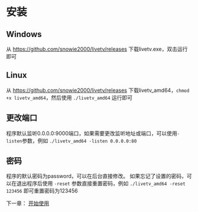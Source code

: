 # 安装

## Windows
从 https://github.com/snowie2000/livetv/releases 下载livetv.exe，双击运行即可

## Linux
从 https://github.com/snowie2000/livetv/releases 下载livetv_amd64，`chmod +x livetv_amd64`，然后使用 `./livetv_amd64` 运行即可

## 更改端口
程序默认监听0.0.0.0:9000端口，如果需要更改监听地址或端口，可以使用`-listen`参数，例如 `./livetv_amd64 -listen 0.0.0.0:80`

## 密码
程序的默认密码为password，可以在后台直接修改。
如果忘记了设置的密码，可以在退出程序后使用 `-reset` 参数直接重置密码，例如 `./livetv_amd64 -reset 123456` 即可重置密码为123456

下一章： [开始使用](Usage_cn.md)